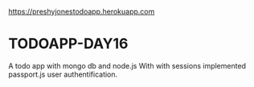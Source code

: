 https://preshyjonestodoapp.herokuapp.com

# TODOAPP-DAY16
A todo app with mongo db and node.js
With with sessions implemented passport.js user authentification.
